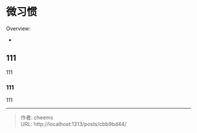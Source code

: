# 微习惯


Overview:

- 

<!--more-->

## 111

111

### 111

111


---

> 作者: cheems  
> URL: http://localhost:1313/posts/cbb9bd44/  

